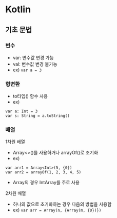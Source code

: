 # Kotlin
## 기초 문법
### 변수
- var: 변수값 변경 가능
- val: 변수값 변경 불가능
- ex) `var a = 3`
### 형변환
- to타입() 함수 사용
- ex)  
```
var a: Int = 3
var s: String = a.toString()
```
### 배열
1차원 배열
- Array<>()를 사용하거나 arrayOf()로 초기화
- ex) 
```
var arr1 = Array<Int>(5, {0})
var arr2 = arrayOf(1, 2, 3, 4, 5)
```
- Array<Int>의 경우 IntArray를 주로 사용  

2차원 배열
- 하나의 값으로 초기화하는 경우 다음의 방법을 사용함
- ex) `var arr = Array(n, {Array(m, {0})})`